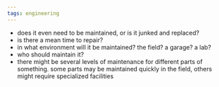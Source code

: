 ```yaml
---
tags: engineering
---
```


- does it even need to be maintained, or is it junked and replaced?
- is there a mean time to repair?
- in what environment will it be maintained? the field? a garage? a lab?
- who should maintain it?
- there might be several levels of maintenance for different parts of something. some parts may be maintained quickly in the field, others might require specialized facilities